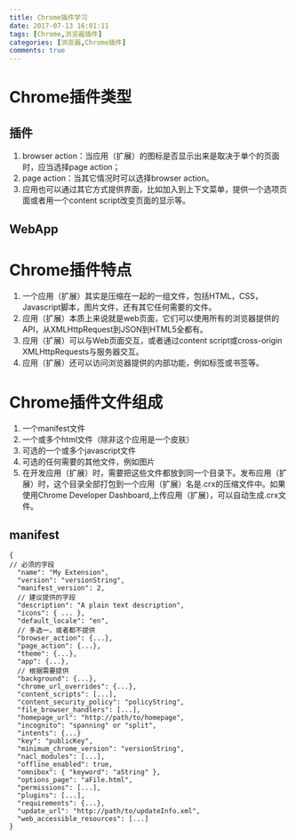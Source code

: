```yaml
---
title: Chrome插件学习
date: 2017-07-13 16:01:11
tags: [Chrome,浏览器插件]
categories: [浏览器,Chrome插件]
comments: true
---
```

# Chrome插件类型
## 插件
1. browser action：当应用（扩展）的图标是否显示出来是取决于单个的页面时，应当选择page action；
1. page action：当其它情况时可以选择browser action。
1. 应用也可以通过其它方式提供界面，比如加入到上下文菜单，提供一个选项页面或者用一个content script改变页面的显示等。

## WebApp

<!--more-->
# Chrome插件特点
1. 一个应用（扩展）其实是压缩在一起的一组文件，包括HTML，CSS，Javascript脚本，图片文件，还有其它任何需要的文件。 
1. 应用（扩展）本质上来说就是web页面，它们可以使用所有的浏览器提供的API，从XMLHttpRequest到JSON到HTML5全都有。
1. 应用（扩展）可以与Web页面交互，或者通过content script或cross-origin XMLHttpRequests与服务器交互。
1. 应用（扩展）还可以访问浏览器提供的内部功能，例如标签或书签等。

# Chrome插件文件组成
1. 一个manifest文件
1. 一个或多个html文件（除非这个应用是一个皮肤）
1. 可选的一个或多个javascript文件
1. 可选的任何需要的其他文件，例如图片
1. 在开发应用（扩展）时，需要把这些文件都放到同一个目录下。发布应用（扩展）时，这个目录全部打包到一个应用（扩展）名是.crx的压缩文件中。如果使用Chrome Developer Dashboard,上传应用（扩展），可以自动生成.crx文件。

## manifest
```
{
// 必须的字段
  "name": "My Extension",
  "version": "versionString",
  "manifest_version": 2,
  // 建议提供的字段
  "description": "A plain text description",
  "icons": { ... },
  "default_locale": "en",
  // 多选一，或者都不提供
  "browser_action": {...},
  "page_action": {...},
  "theme": {...},
  "app": {...},
  // 根据需要提供
  "background": {...},
  "chrome_url_overrides": {...},
  "content_scripts": [...],
  "content_security_policy": "policyString",
  "file_browser_handlers": [...],
  "homepage_url": "http://path/to/homepage",
  "incognito": "spanning" or "split",
  "intents": {...}
  "key": "publicKey",
  "minimum_chrome_version": "versionString",
  "nacl_modules": [...],
  "offline_enabled": true,
  "omnibox": { "keyword": "aString" },
  "options_page": "aFile.html",
  "permissions": [...],
  "plugins": [...],
  "requirements": {...},
  "update_url": "http://path/to/updateInfo.xml",
  "web_accessible_resources": [...]
}
```